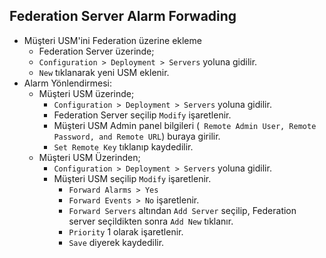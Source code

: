 ## Federation Server Alarm Forwading

- Müşteri USM'ini Federation üzerine ekleme
    - Federation Server üzerinde;
    - `Configuration > Deployment > Servers` yoluna gidilir.
    - `New` tıklanarak yeni USM eklenir.
- Alarm Yönlendirmesi:
    - Müşteri USM üzerinde;
        - `Configuration > Deployment > Servers` yoluna gidilir.
        - Federation Server seçilip `Modify` işaretlenir.
        - Müşteri USM Admin panel bilgileri (` Remote Admin User, Remote Password, and Remote URL`) buraya girilir.
        - `Set Remote Key` tıklanıp kaydedilir.
    - Müşteri USM Üzerinden;
        - `Configuration > Deployment > Servers` yoluna gidilir.
        - Müşteri USM seçilip `Modify` işaretlenir.
            - `Forward Alarms > Yes`
            - `Forward Events > No` işaretlenir.
            - `Forward Servers` altından `Add Server` seçilip, Federation server seçildikten sonra `Add New` tıklanır.
            - `Priority` 1 olarak işaretlenir.
            - `Save` diyerek kaydedilir.